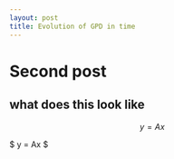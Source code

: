 ```yaml
---
layout: post
title: Evolution of GPD in time
---
```


<script type="text/javascript" src="http://cdn.mathjax.org/mathjax/latest/MathJax.js?config=default"></script>



# Second post

## what does this look like


$$ y = A x $$

$ y = Ax $

